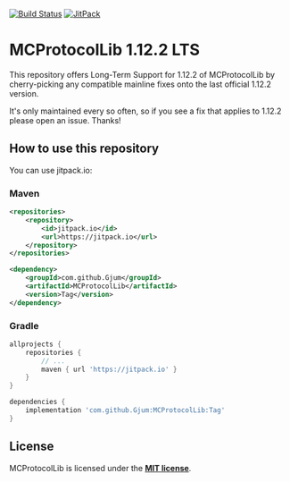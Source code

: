 [![Build Status](https://travis-ci.org/Gjum/MCProtocolLib.svg?branch=1.12.2-LTS)](https://travis-ci.org/Gjum/MCProtocolLib) [![JitPack](https://jitpack.io/v/Gjum/MCProtocolLib.svg)](https://jitpack.io/#Gjum/MCProtocolLib)

# MCProtocolLib 1.12.2 LTS

This repository offers Long-Term Support for 1.12.2 of MCProtocolLib
by cherry-picking any compatible mainline fixes onto the last official 1.12.2 version.

It's only maintained every so often, so if you see a fix that applies to 1.12.2 please open an issue. Thanks!

## How to use this repository

You can use jitpack.io:

### Maven

```xml
<repositories>
    <repository>
        <id>jitpack.io</id>
        <url>https://jitpack.io</url>
    </repository>
</repositories>
```

```xml
<dependency>
    <groupId>com.github.Gjum</groupId>
    <artifactId>MCProtocolLib</artifactId>
    <version>Tag</version>
</dependency>
```

### Gradle

```groovy
allprojects {
    repositories {
        // ...
        maven { url 'https://jitpack.io' }
    }
}
```

```groovy
dependencies {
    implementation 'com.github.Gjum:MCProtocolLib:Tag'
}
```

## License

MCProtocolLib is licensed under the **[MIT license](http://www.opensource.org/licenses/mit-license.html)**.
